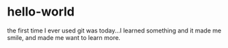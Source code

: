 # hello-world
the first time I ever used git was today...I learned something and it made me smile, and made me want to learn more.
